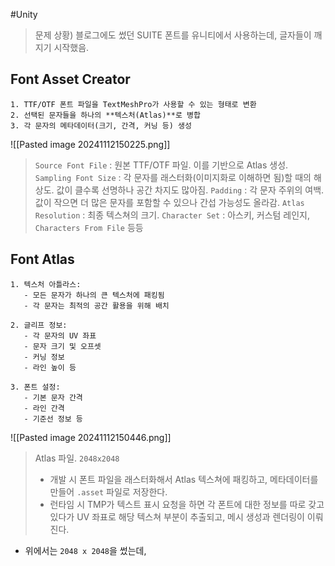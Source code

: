 #Unity 

> 문제 상황) 블로그에도 썼던 SUITE 폰트를 유니티에서 사용하는데, 글자들이 깨지기 시작했음. 

## Font Asset Creator
```
1. TTF/OTF 폰트 파일을 TextMeshPro가 사용할 수 있는 형태로 변환
2. 선택된 문자들을 하나의 **텍스처(Atlas)**로 병합
3. 각 문자의 메타데이터(크기, 간격, 커닝 등) 생성
```

![[Pasted image 20241112150225.png]]
> `Source Font File` : 원본 TTF/OTF 파일. 이를 기반으로 Atlas 생성.
> `Sampling Font Size` : 각 문자를 래스터화(이미지화로 이해하면 됨)할 때의 해상도. 값이 클수록 선명하나 공간 차지도 많아짐.
> `Padding` : 각 문자 주위의 여백. 값이 작으면 더 많은 문자를 포함할 수 있으나 간섭 가능성도 올라감.
> `Atlas Resolution` : 최종 텍스쳐의 크기. 
> `Character Set` : 아스키, 커스텀 레인지, `Characters From File` 등등


## Font Atlas
```
1. 텍스처 아틀라스:
   - 모든 문자가 하나의 큰 텍스처에 패킹됨
   - 각 문자는 최적의 공간 활용을 위해 배치

2. 글리프 정보:
   - 각 문자의 UV 좌표
   - 문자 크기 및 오프셋
   - 커닝 정보
   - 라인 높이 등

3. 폰트 설정:
   - 기본 문자 간격
   - 라인 간격
   - 기준선 정보 등
```

![[Pasted image 20241112150446.png]]
> Atlas 파일. `2048x2048`
> - 개발 시 폰트 파일을 래스터화해서 Atlas 텍스쳐에 패킹하고, 메타데이터를 만들어 `.asset` 파일로 저장한다.  
> - 런타임 시 TMP가 텍스트 표시 요청을 하면 각 폰트에 대한 정보를 따로 갖고 있다가 UV 좌표로 해당 텍스쳐 부분이 추출되고, 메시 생성과 렌더링이 이뤄진다.

- 위에서는 `2048 x 2048`을 썼는데, 
